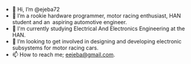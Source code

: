 - 👋 Hi, I’m @ejeba72
- 👀 I’m a rookie hardware programmer, motor racing enthusiast, HAN student and an aspiring automotive engineer.
- 🌱 I'm currently studying Electrical And Electronics Engineering at the HAN.
- 💞️ I’m looking to get involved in designing and developing electronic subsystems for motor racing cars.
- 📫 How to reach me; eejeba@gmail.com.

<!---
ejeba72/ejeba72 is a ✨ special ✨ repository because its `README.md` (this file) appears on your GitHub profile.
You can click the Preview link to take a look at your changes.
--->

